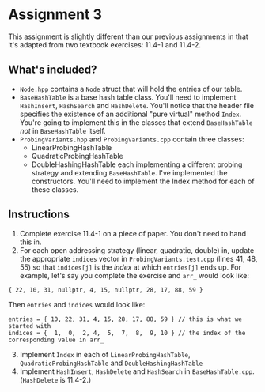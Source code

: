 # Assignment 3

This assignment is slightly different than our previous assignments in that it's adapted from
two textbook exercises: 11.4-1 and 11.4-2.

## What's included?
- `Node.hpp` contains a `Node` struct that will hold the entries of our table.
- `BaseHashTable` is a base hash table class. You'll need to implement `HashInsert`, `HashSearch` and `HashDelete`. You'll notice that the header file specifies the existence of an additional "pure virtual" method `Index`. You're going to implement this in the classes that extend `BaseHashTable` *not* in `BaseHashTable` itself.
- `ProbingVariants.hpp` and `ProbingVariants.cpp` contain three classes:
    - LinearProbingHashTable
    - QuadraticProbingHashTable
    - DoubleHashingHashTable
  each implementing a different probing strategy and extending `BaseHashTable`.
  I've implemented the constructors.
  You'll need to implement the Index method for each of these classes.

## Instructions

1. Complete exercise 11.4-1 on a piece of paper. You don't need to hand this in.
2. For each open addressing strategy (linear, quadratic, double) in, update the 
appropriate `indices` vector in `ProbingVariants.test.cpp` (lines 41, 48, 55) so that `indices[j]` is the _index_
at which `entries[j]` ends up. For example, let's say you complete the exercise and `arr_` would look like:
```
{ 22, 10, 31, nullptr, 4, 15, nullptr, 28, 17, 88, 59 }
```
Then `entries` and `indices` would look like:
```
entries = { 10, 22, 31, 4, 15, 28, 17, 88, 59 } // this is what we started with
indices = {  1,  0,  2, 4,  5,  7,  8,  9, 10 } // the index of the corresponding value in arr_
```
3. Implement `Index` in each of `LinearProbingHashTable`, `QuadraticProbingHashTable` and `DoubleHashingHashTable`
4. Implement `HashInsert`, `HashDelete` and `HashSearch` in `BaseHashTable.cpp`. (`HashDelete` is 11.4-2.)

